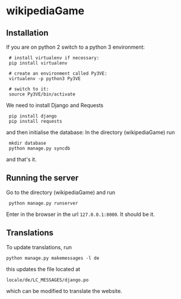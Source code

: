 wikipediaGame
=============

Installation
------------
If you are on python 2 switch to a python 3 environment:
     
     # install virtualenv if necessary:
     pip install virtualenv
     
     # create an environment called Py3VE:
     virtualenv -p python3 Py3VE
     
     # switch to it:
     source Py3VE/bin/activate
     
We need to install Django and Requests

     pip install django
     pip install requests

and then initialise the database: In the directory (wikipediaGame) run
     
     mkdir database
     python manage.py syncdb

and that's it.

Running the server
------------------

Go to the directory (wikipediaGame) and run

     python manage.py runserver

Enter in the browser in the url `127.0.0.1:8000`. It should be it.

Translations
------------

To update translations, run

	python manage.py makemessages -l de

this updates the file located at 

	locale/de/LC_MESSAGES/django.po

which can be modified to translate the website.





